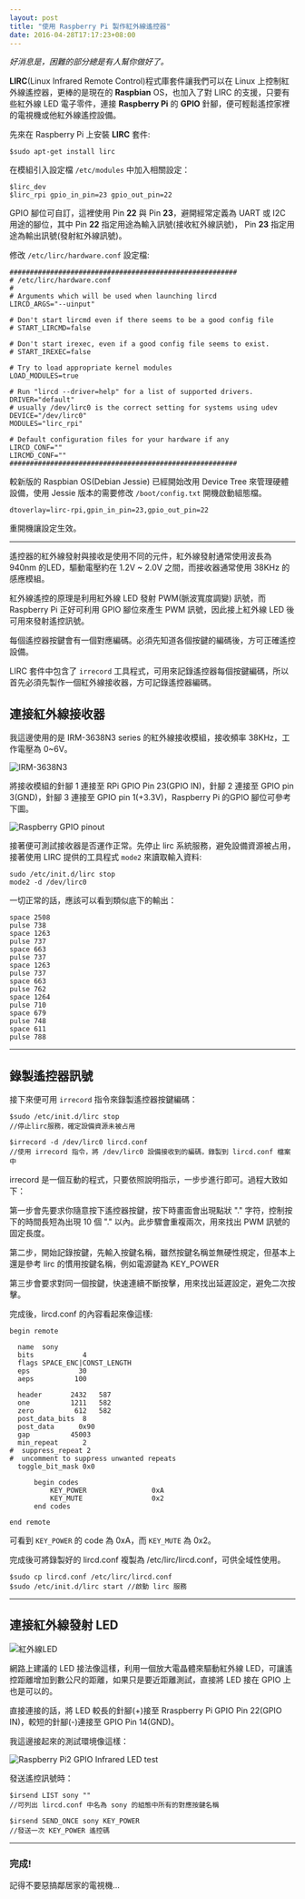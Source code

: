 ```yaml
---
layout: post
title: "使用 Raspberry Pi 製作紅外線遙控器"
date: 2016-04-28T17:17:23+08:00
---
```



*好消息是，困難的部分總是有人幫你做好了。*

**LIRC**(Linux Infrared Remote Control)程式庫套件讓我們可以在 Linux 上控制紅外線遙控器，更棒的是現在的 **Raspbian** OS，也加入了對 LIRC 的支援，只要有些紅外線 LED 電子零件，連接 **Raspberry Pi** 的 **GPIO** 針腳，便可輕鬆遙控家裡的電視機或他紅外線遙控設備。

先來在 Raspberry Pi 上安裝 **LIRC** 套件:

	$sudo apt-get install lirc

在模組引入設定檔 `/etc/modules` 中加入相關設定：

	$lirc_dev
	$lirc_rpi gpio_in_pin=23 gpio_out_pin=22

GPIO 腳位可自訂，這裡使用 Pin **22** 與 Pin **23**，避開經常定義為 UART 或 I2C 用途的腳位，其中 Pin **22** 指定用途為輸入訊號(接收紅外線訊號)， Pin **23** 指定用途為輸出訊號(發射紅外線訊號)。

修改 `/etc/lirc/hardware.conf` 設定檔:

	########################################################
	# /etc/lirc/hardware.conf
	#
	# Arguments which will be used when launching lircd
	LIRCD_ARGS="--uinput"

	# Don't start lircmd even if there seems to be a good config file
	# START_LIRCMD=false

	# Don't start irexec, even if a good config file seems to exist.
	# START_IREXEC=false

	# Try to load appropriate kernel modules
	LOAD_MODULES=true

	# Run "lircd --driver=help" for a list of supported drivers.
	DRIVER="default"
	# usually /dev/lirc0 is the correct setting for systems using udev
	DEVICE="/dev/lirc0"
	MODULES="lirc_rpi"

	# Default configuration files for your hardware if any
	LIRCD_CONF=""
	LIRCMD_CONF=""
	########################################################

較新版的 Raspbian OS(Debian Jessie) 已經開始改用 Device Tree 來管理硬體設備，使用 Jessie 版本的需要修改 `/boot/config.txt` 開機啟動組態檔。

	dtoverlay=lirc-rpi,gpin_in_pin=23,gpio_out_pin=22

重開機讓設定生效。

---

遙控器的紅外線發射與接收是使用不同的元件，紅外線發射通常使用波長為 940nm 的LED，驅動電壓約在 1.2V ~ 2.0V 之間，而接收器通常使用 38KHz 的感應模組。

紅外線遙控的原理是利用紅外線 LED 發射 PWM(脈波寬度調變) 訊號，而 Raspberry Pi 正好可利用 GPIO 腳位來產生 PWM 訊號，因此接上紅外線 LED 後可用來發射遙控訊號。

每個遙控器按鍵會有一個對應編碼。必須先知道各個按鍵的編碼後，方可正確遙控設備。

LIRC 套件中包含了 `irrecord` 工具程式，可用來記錄遙控器每個按鍵編碼，所以首先必須先製作一個紅外線接收器，方可記錄遙控器編碼。


## 連接紅外線接收器

我這邊使用的是 IRM-3638N3 series 的紅外線接收模組，接收頻率 38KHz，工作電壓為 0~6V。

![IRM-3638N3](http://robodock.github.io/images/2016/04/IRM-3638N3.png)

將接收模組的針腳 1 連接至 RPi GPIO Pin 23(GPIO IN)，針腳 2 連接至 GPIO pin 3(GND)，針腳 3 連接至 GPIO pin 1(+3.3V)，Raspberry Pi 的GPIO 腳位可參考下圖。

![Raspberry GPIO pinout](http://www.elektronik-kompendium.de/sites/raspberry-pi/fotos/raspberry-pi-15.jpg)
 
接著便可測試接收器是否運作正常。先停止 lirc 系統服務，避免設備資源被占用，接著使用 LIRC 提供的工具程式 `mode2` 來讀取輸入資料:

	sudo /etc/init.d/lirc stop
	mode2 -d /dev/lirc0

一切正常的話，應該可以看到類似底下的輸出：

	space 2508
	pulse 738
	space 1263
	pulse 737
	space 663
	pulse 737
	space 1263
	pulse 737
	space 663
	pulse 762
	space 1264
	pulse 710
	space 679
	pulse 748
	space 611
	pulse 788

---
## 錄製遙控器訊號

接下來便可用 `irrecord` 指令來錄製遙控器按鍵編碼：

	$sudo /etc/init.d/lirc stop
	//停止lirc服務，確定設備資源未被占用

	$irrecord -d /dev/lirc0 lircd.conf
	//使用 irrecord 指令，將 /dev/lirc0 設備接收到的編碼，錄製到 lircd.conf 檔案中

irrecord 是一個互動的程式，只要依照說明指示，一步步進行即可。過程大致如下：

第一步會先要求你隨意按下遙控器按鍵，按下時畫面會出現點狀 "." 字符，控制按下的時間長短為出現 10 個 "." 以內。此步驟會重複兩次，用來找出 PWM 訊號的固定長度。

第二步，開始記錄按鍵，先輸入按鍵名稱，雖然按鍵名稱並無硬性規定，但基本上還是參考 lirc 的慣用按鍵名稱，例如電源鍵為 KEY_POWER

第三步會要求對同一個按鍵，快速連續不斷按擊，用來找出延遲設定，避免二次按擊。

完成後，lircd.conf 的內容看起來像這樣:

	begin remote
	
	  name  sony
	  bits            4
	  flags SPACE_ENC|CONST_LENGTH
	  eps            30
	  aeps          100
	
	  header       2432   587
	  one          1211   582
	  zero          612   582
	  post_data_bits  8
	  post_data      0x90
	  gap          45003
	  min_repeat      2
	#  suppress_repeat 2
	#  uncomment to suppress unwanted repeats
	  toggle_bit_mask 0x0
	
	      begin codes
	          KEY_POWER                0xA
	          KEY_MUTE                 0x2
	      end codes
	
	end remote

可看到 `KEY_POWER` 的 code 為 0xA，而 `KEY_MUTE` 為 0x2。


完成後可將錄製好的 lircd.conf 複製為 /etc/lirc/lircd.conf，可供全域性使用。

	$sudo cp lircd.conf /etc/lirc/lircd.conf
	$sudo /etc/init.d/lirc start //啟動 lirc 服務


---

## 連接紅外線發射 LED

![紅外線LED](http://robodock.github.io/images/2016/04/IRtransmit.png)

網路上建議的 LED 接法像這樣，利用一個放大電晶體來驅動紅外線 LED，可讓遙控距離增加到數公尺的距離，如果只是要近距離測試，直接將 LED 接在 GPIO 上也是可以的。

直接連接的話，將 LED 較長的針腳(+)接至 Rraspberry Pi GPIO Pin 22(GPIO IN)，較短的針腳(-)連接至 GPIO Pin 14(GND)。

我這邊接起來的測試環境像這樣：

![Raspberry Pi2 GPIO Infrared LED test](http://robodock.github.io/images/2016/04/IMG_4771.JPG)

發送遙控訊號時：

	$irsend LIST sony ""
	//可列出 lircd.conf 中名為 sony 的組態中所有的對應按鍵名稱

	$irsend SEND_ONCE sony KEY_POWER
	//發送一次 KEY_POWER 遙控碼

---

### 完成!

記得不要惡搞鄰居家的電視機...